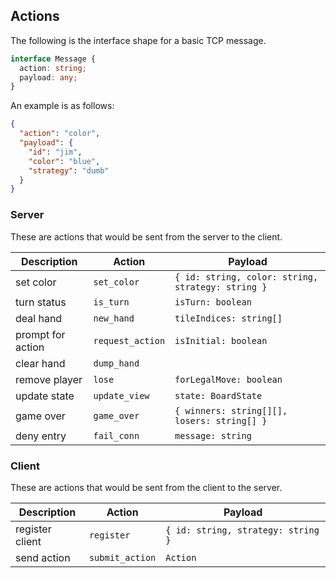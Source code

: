 ## Actions

The following is the interface shape for a basic TCP message.

```ts
interface Message {
  action: string;
  payload: any;
}
```

An example is as follows:

```json
{
  "action": "color",
  "payload": {
    "id": "jim",
    "color": "blue",
    "strategy": "dumb"
  }
}
```

### Server

These are actions that would be sent from the server to the client.

| Description       | Action           | Payload                                           |
| ----------------- | ---------------- | ------------------------------------------------- |
| set color         | `set_color`      | `{ id: string, color: string, strategy: string }` |
| turn status       | `is_turn`        | `isTurn: boolean`                                 |
| deal hand         | `new_hand`       | `tileIndices: string[]`                           |
| prompt for action | `request_action` | `isInitial: boolean`                              |
| clear hand        | `dump_hand`      |                                                   |
| remove player     | `lose`           | `forLegalMove: boolean`                           |
| update state      | `update_view`    | `state: BoardState`                               |
| game over         | `game_over`      | `{ winners: string[][], losers: string[] }`       |
| deny entry        | `fail_conn`      | `message: string`                                 |

### Client

These are actions that would be sent from the client to the server.

| Description     | Action          | Payload                            |
| --------------- | --------------- | ---------------------------------- |
| register client | `register`      | `{ id: string, strategy: string }` |
| send action     | `submit_action` | `Action`                           |
